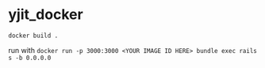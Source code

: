 # yjit_docker

`docker build .` 

run with `docker run -p 3000:3000 <YOUR IMAGE ID HERE> bundle exec rails s -b 0.0.0.0` 
